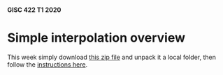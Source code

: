 #### GISC 422 T1 2020
# Simple interpolation overview
This week simply download [this zip file](simple-interpolation.zip?raw=true) and unpack it a local folder, then follow the [instructions here](simple-interpolation.md).
